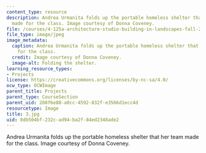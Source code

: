 ```yaml
---
content_type: resource
description: Andrea Urmanita folds up the portable homeless shelter that her team
  made for the class. Image courtesy of Donna Coveney.
file: /courses/4-125a-architecture-studio-building-in-landscapes-fall-2005/8db504bf232cad94ba2f84ed2348ade2_3.jpg
file_type: image/jpeg
image_metadata:
  caption: Andrea Urmanita folds up the portable homeless shelter that her team made
    for the class.
  credit: Image courtesy of Donna Coveney.
  image-alt: Folding the shelter.
learning_resource_types:
- Projects
license: https://creativecommons.org/licenses/by-nc-sa/4.0/
ocw_type: OCWImage
parent_title: Projects
parent_type: CourseSection
parent_uid: 208f6e88-a0cc-4592-832f-e3566d1ecc4d
resourcetype: Image
title: 3.jpg
uid: 8db504bf-232c-ad94-ba2f-84ed2348ade2
---
```

Andrea Urmanita folds up the portable homeless shelter that her team made for the class. Image courtesy of Donna Coveney.